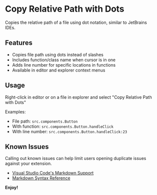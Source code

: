 # Copy Relative Path with Dots

Copies the relative path of a file using dot notation, similar to JetBrains IDEs.

## Features

- Copies file path using dots instead of slashes
- Includes function/class name when cursor is in one
- Adds line number for specific locations in functions
- Available in editor and explorer context menus

## Usage

Right-click in editor or on a file in explorer and select "Copy Relative Path with Dots"

Examples:
- File path: `src.components.Button`
- With function: `src.components.Button.handleClick`
- With line number: `src.components.Button.handleClick:23`

## Known Issues

Calling out known issues can help limit users opening duplicate issues against your extension.


* [Visual Studio Code's Markdown Support](http://code.visualstudio.com/docs/languages/markdown)
* [Markdown Syntax Reference](https://help.github.com/articles/markdown-basics/)

**Enjoy!**
